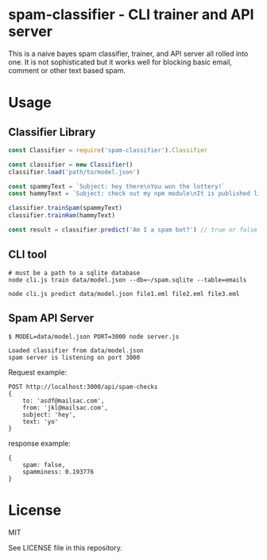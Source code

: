 # spam-classifier - CLI trainer and API server

This is a naive bayes spam classifier, trainer, and API server all rolled into one. It is not sophisticated but it works well for blocking basic email, comment or other text based spam.

# Usage

## Classifier Library

```javascript
const Classifier = require('spam-classifier').Classifier

const classifier = new Classifier()
classifier.load('path/to/model.json')

const spammyText = `Subject: hey there\nYou won the lottery!`
const hammyText = `Subject: check out my npm module\nIt is published live!`

classifier.trainSpam(spammyText)
classifier.trainHam(hammyText)

const result = classifier.predict('Am I a spam bot?') // true or false
```

## CLI tool

```
# must be a path to a sqlite database
node cli.js train data/model.json --db=~/spam.sqlite --table=emails

node cli.js predict data/model.json file1.eml file2.eml file3.eml
```

## Spam API Server

```
$ MODEL=data/model.json PORT=3000 node server.js

Loaded classifier from data/model.json
spam server is listening on port 3000
```

Request example:

```
POST http://localhost:3000/api/spam-checks
{
    to: 'asdf@mailsac.com',
    from: 'jkl@mailsac.com',
    subject: 'hey',
    text: 'yo'
}
```

response example:

```
{
    spam: false,
    spamminess: 0.193776
}
```

# License

MIT

See LICENSE file in this repository.
